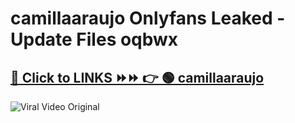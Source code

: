 
 # camillaaraujo Onlyfans Leaked - Update Files oqbwx

## <h2><a href="https://clipsfans.com/camillaaraujo&ref=git">🔗 Click to LINKS ⏩⏩ 👉 🟢 camillaaraujo </a></h2>

<a href="https://clipsfans.com/camillaaraujo&ref=git" rel="nofollow" data-target="animated-image.originalLink"><img src="https://i.ibb.co.com/xMMVF88/686577567.gif" alt="Viral Video Original" style="max-width: 100%; display: inline-block;" data-target="animated-image.originalImage"></a>


